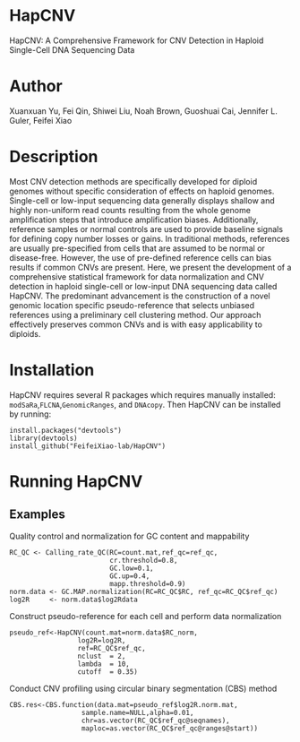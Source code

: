 # HapCNV
HapCNV: A Comprehensive Framework for CNV Detection in Haploid Single-Cell DNA Sequencing Data

# Author
Xuanxuan Yu, Fei Qin, Shiwei Liu, Noah Brown, Guoshuai Cai, Jennifer L. Guler, Feifei Xiao

# Description
Most CNV detection methods are specifically developed for diploid genomes without specific consideration of effects on haploid genomes. Single-cell or low-input sequencing data generally displays shallow and highly non-uniform read counts resulting from the whole genome amplification steps that introduce amplification biases. Additionally, reference samples or normal controls are used to provide baseline signals for defining copy number losses or gains. In traditional methods, references are usually pre-specified from cells that are assumed to be normal or disease-free. However, the use of pre-defined reference cells can bias results if common CNVs are present. Here, we present the development of a comprehensive statistical framework for data normalization and CNV detection in haploid single-cell or low-input DNA sequencing data called HapCNV. The predominant advancement is the construction of a novel genomic location specific pseudo-reference that selects unbiased references using a preliminary cell clustering method. Our approach effectively preserves common CNVs and is with easy applicability to diploids.

# Installation
HapCNV requires several R packages which requires manually installed: `modSaRa`,`FLCNA`,`GenomicRanges`, and `DNAcopy`. Then HapCNV can be installed by running:

```
install.packages("devtools")
library(devtools)
install_github("FeifeiXiao-lab/HapCNV")
```

# Running HapCNV
## Examples
Quality control and normalization for GC content and mappability
```
RC_QC <- Calling_rate_QC(RC=count.mat,ref_qc=ref_qc, 
                         cr.threshold=0.8,
                         GC.low=0.1,
                         GC.up=0.4,
                         mapp.threshold=0.9)
norm.data <- GC.MAP.normalization(RC=RC_QC$RC, ref_qc=RC_QC$ref_qc)
log2R     <- norm.data$log2Rdata
```
Construct pseudo-reference for each cell and perform data normalization
```
pseudo_ref<-HapCNV(count.mat=norm.data$RC_norm,
                 log2R=log2R,
                 ref=RC_QC$ref_qc,
                 nclust  = 2,
                 lambda  = 10,
                 cutoff  = 0.35)
```
Conduct CNV profiling using circular binary segmentation (CBS) method
```
CBS.res<-CBS.function(data.mat=pseudo_ref$log2R.norm.mat,
                  sample.name=NULL,alpha=0.01,
                  chr=as.vector(RC_QC$ref_qc@seqnames),
                  maploc=as.vector(RC_QC$ref_qc@ranges@start))
```

